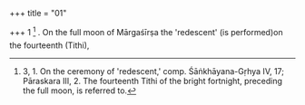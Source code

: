 +++
title = "01"

+++
1 [^1] . On the full moon of Mārgaśīrṣa the 'redescent' (is performed)on the fourteenth (Tithi),


[^1]:  3, 1. On the ceremony of 'redescent,' comp. Śāṅkhāyana-Gṛhya IV, 17; Pāraskara III, 2. The fourteenth Tithi of the bright fortnight, preceding the full moon, is referred to.
